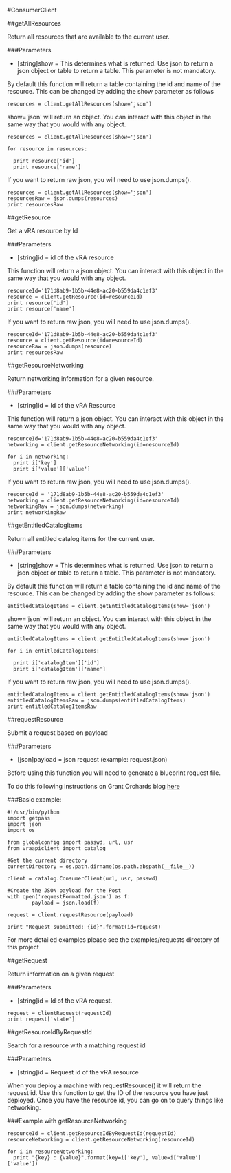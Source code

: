 #ConsumerClient

##getAllResources

Return all resources that are available to the current user.

###Parameters
* [string]show = This determines what is returned. Use json to return a json object or
                    table to return a table. This parameter is not mandatory.

By default this function will return a table containing the id and name of the
resource. This can be changed by adding the show parameter as follows

```
resources = client.getAllResources(show='json')
```

show='json' will return an object. You can interact with this object in the same way
that you would with any object.

```
resources = client.getAllResources(show='json')

for resource in resources:

  print resource['id']
  print resource['name']
```

If you want to return raw json, you will need to use json.dumps().

```
resources = client.getAllResources(show='json')
resourcesRaw = json.dumps(resources)
print resourcesRaw
```

##getResource

Get a vRA resource by Id

###Parameters
* [string]id = id of the vRA resource

This function will return a json object. You can interact with this object in the same way
that you would with any object.

```
resourceId='171d8ab9-1b5b-44e8-ac20-b559da4c1ef3'
resource = client.getResource(id=resourceId)
print resource['id']
print resource['name']
```
If you want to return raw json, you will need to use json.dumps().

```
resourceId='171d8ab9-1b5b-44e8-ac20-b559da4c1ef3'
resource = client.getResource(id=resourceId)
resourceRaw = json.dumps(resource)
print resourcesRaw
```

##getResourceNetworking

Return networking information for a given resource.

###Parameters
* [string]id = Id of the vRA Resource

This function will return a json object. You can interact with this object in the same way
that you would with any object.

```
resourceId='171d8ab9-1b5b-44e8-ac20-b559da4c1ef3'
networking = client.getResourceNetworking(id=resourceId)

for i in networking:
  print i['key']
  print i['value']['value']
```

If you want to return raw json, you will need to use json.dumps().

```
resourceId = '171d8ab9-1b5b-44e8-ac20-b559da4c1ef3'
networking = client.getResourceNetworking(id=resourceId)
networkingRaw = json.dumps(networking)
print networkingRaw
```

##getEntitledCatalogItems

Return all entitled catalog items for the current user.

###Parameters
* [string]show = This determines what is returned. Use json to return a json object or
                    table to return a table. This parameter is not mandatory.

By default this function will return a table containing the id and name of the
resource. This can be changed by adding the show parameter as follows:

```
entitledCatalogItems = client.getEntitledCatalogItems(show='json')
```

show='json' will return an object. You can interact with this object in the same way
that you would with any object.

```
entitledCatalogItems = client.getEntitledCatalogItems(show='json')

for i in entitledCatalogItems:

  print i['catalogItem']['id']
  print i['catalogItem']['name']
```

If you want to return raw json, you will need to use json.dumps().

```
entitledCatalogItems = client.getEntitledCatalogItems(show='json')
entitledCatalogItemsRaw = json.dumps(entitledCatalogItems)
print entitledCatalogItemsRaw
```

##requestResource

Submit a request based on payload

###Parameters
* [json]payload = json request (example: request.json)

Before using this function you will need to generate a blueprint request file.

To do this following instructions on Grant Orchards blog [here](http://grantorchard.com/vcac/concepts/exploring-vcac-api-part-1/)

###Basic example:

```
#!/usr/bin/python
import getpass
import json
import os

from globalconfig import passwd, url, usr
from vraapiclient import catalog

#Get the current directory
currentDirectory = os.path.dirname(os.path.abspath(__file__))

client = catalog.ConsumerClient(url, usr, passwd)

#Create the JSON payload for the Post
with open('requestFormatted.json') as f:
        payload = json.load(f)

request = client.requestResource(payload)

print "Request submitted: {id}".format(id=request)
```

For more detailed examples please see the examples/requests directory of this project

##getRequest

Return information on a given request

###Parameters
* [string]id = Id of the vRA request.

```
request = clientRequest(requestId)
print request['state']
```

##getResourceIdByRequestId

Search for a resource with a matching request id

###Parameters
* [string]id = Request id of the vRA resource

When you deploy a machine with requestResource() it will return the request id. Use this function
to get the ID of the resource you have just deployed. Once you have the resource id, you can go on
to query things like networking.

###Example with getResourceNetworking

```
resourceId = client.getResourceIdByRequestId(requestId)
resourceNetworking = client.getResourceNetworking(resourceId)

for i in resourceNetworking:
  print "{key} : {value}".format(key=i['key'], value=i['value']['value'])
```
